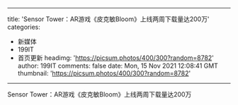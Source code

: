 
---
title: 'Sensor Tower：AR游戏《皮克敏Bloom》上线两周下载量达200万'
categories: 
 - 新媒体
 - 199IT
 - 首页更新
headimg: 'https://picsum.photos/400/300?random=8782'
author: 199IT
comments: false
date: Mon, 15 Nov 2021 12:08:41 GMT
thumbnail: 'https://picsum.photos/400/300?random=8782'
---

<div>   
Sensor Tower：AR游戏《皮克敏Bloom》上线两周下载量达200万  
</div>
            